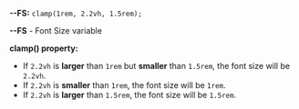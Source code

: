 **--FS:** `clamp(1rem, 2.2vh, 1.5rem);`

**--FS** - Font Size variable

**clamp() property:**

- If `2.2vh` is **larger** than `1rem` but **smaller** than `1.5rem`, the font size will be `2.2vh`.
- If `2.2vh` is **smaller** than `1rem`, the font size will be `1rem`.
- If `2.2vh` is **larger** than `1.5rem`, the font size will be `1.5rem`.
